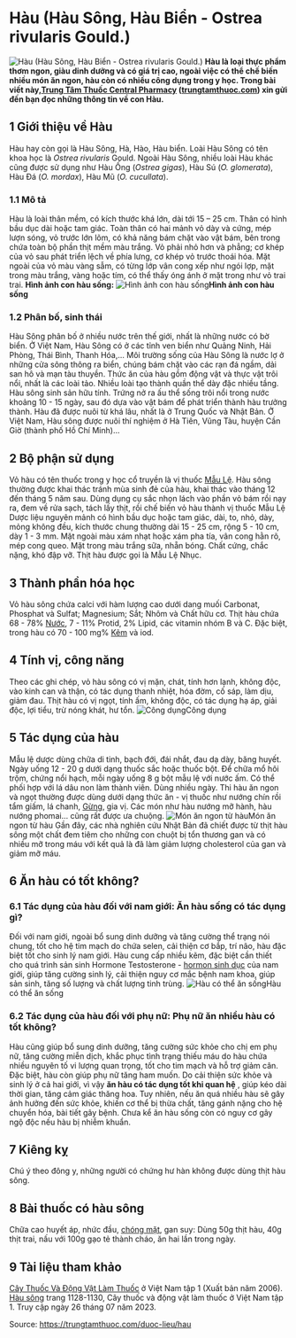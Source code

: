# Hàu (Hàu Sông, Hàu Biển - Ostrea rivularis Gould.)

![Hàu \(Hàu Sông, Hàu Biển - Ostrea rivularis Gould.\)](https://trungtamthuoc.com/images/others/hau-1-4161.jpg)
**Hàu là loại thực phẩm thơm ngon, giàu dinh dưỡng và có giá trị cao, ngoài việc có thể chế biến nhiều món ăn ngon, hàu còn có nhiều công dụng trong y học. Trong bài viết này,[Trung Tâm Thuốc Central Pharmacy](https://trungtamthuoc.com/ "Trung Tâm Thuốc Central Pharmacy") ([trungtamthuoc.com](https://trungtamthuoc.com/ "trungtamthuoc.com")) xin gửi đến bạn đọc những thông tin về con Hàu.**
##  1 Giới thiệu về Hàu
Hàu hay còn gọi là Hàu Sông, Hà, Hào, Hàu biển. Loài Hàu Sông có tên khoa học là _Ostrea rivularis_ Gould.
Ngoài Hàu Sông, nhiều loài Hàu khác cũng được sử dụng như Hàu Ống (_Ostrea gigas_), Hàu Sú (_O. glomerata_), Hàu Đá (_O. mordax_), Hàu Mũ (_O. cucullata_).
### 1.1 Mô tả 
Hàu là loài thân mềm, có kích thước khá lớn, dài tới 15 – 25 cm. Thân có hình bầu dục dài hoặc tam giác. Toàn thân có hai mảnh vỏ dày và cứng, mép lượn sóng, vỏ trước lớn lõm, có khả năng bám chặt vào vật bám, bên trong chứa toàn bộ phần thịt mềm màu trắng.
Vỏ phải nhỏ hơn và phẳng; cơ khép của vỏ sau phát triển lệch về phía lưng, cơ khép vỏ trước thoái hóa. Mặt ngoài của vỏ màu vàng sẫm, có từng lớp vân cong xếp như ngói lợp, mặt trong màu trắng, vàng hoặc tím, có thể thấy óng ánh ở mặt trong như vỏ trai trai.
**Hình ảnh con hàu sống:**
![Hình ảnh con hàu sống](https://trungtamthuoc.com/images/item/hau-2.jpg)**Hình ảnh con hàu sống**
### 1.2 Phân bố, sinh thái 
Hàu Sông phân bố ở nhiều nước trên thế giới, nhất là những nước có bờ biển.
Ở Việt Nam, Hàu Sông có ở các tỉnh ven biển như Quảng Ninh, Hải Phòng, Thái Bình, Thanh Hóa,...
Môi trường sống của Hàu Sông là nước lợ ở những cửa sông thông ra biển, chúng bám chặt vào các rạn đá ngầm, dải san hô và mạn tàu thuyền.
Thức ăn của hàu gồm động vật và thực vật trôi nổi, nhất là các loài tảo. Nhiều loài tạo thành quần thể dày đặc nhiều tầng.
Hàu sông sinh sản hữu tính. Trứng nở ra ấu thể sống trôi nổi trong nước khoảng 10 - 15 ngày, sau đó dựa vào vật bám để phát triển thành hàu trưởng thành. 
Hàu đã được nuôi từ khá lâu, nhất là ở Trung Quốc và Nhật Bản. Ở Việt Nam, Hàu sông được nuôi thí nghiệm ở Hà Tiên, Vũng Tàu, huyện Cần Giờ (thành phố Hồ Chí Minh)...
##  2 Bộ phận sử dụng
Vỏ hàu có tên thuốc trong y học cổ truyền là vị thuốc [Mẫu Lệ](https://trungtamthuoc.com/duoc-lieu/mau-le "Mẫu Lệ").
Hàu sông thường được khai thác tránh mùa sinh đẻ của hàu, khai thác vào tháng 12 đến tháng 5 năm sau. Dùng dụng cụ sắc nhọn lách vào phần vỏ bám rồi nạy ra, đem về rửa sạch, tách lấy thịt, rồi chế biến vỏ hàu thành vị thuốc Mẫu Lệ
Dược liệu nguyên mảnh có hình bầu dục hoặc tam giác, dài, to, nhỏ, dày, mỏng không đều, kích thước chung thường dài 15 - 25 cm, rộng 5 - 10 cm, dày 1 - 3 mm. Mặt ngoài màu xám nhạt hoặc xám pha tía, vân cong hằn rõ, mép cong queo. Mặt trong màu trắng sữa, nhẵn bóng. Chất cứng, chắc nặng, khó đập vỡ.
Thịt hàu được gọi là Mẫu Lệ Nhục.
##  3 Thành phần hóa học 
Vỏ hàu sông chứa calci với hàm lượng cao dưới dang muối Carbonat, Phosphat và Sulfat; Magnesium; Sắt; Nhôm và Chất hữu cơ. 
Thịt hàu chứa 68 - 78% [Nước](https://trungtamthuoc.com/hoat-chat/nuoc "Nước"), 7 - 11% Protid, 2% Lipid, các vitamin nhóm B và C. Đặc biệt, trong hàu có 70 - 100 mg% [Kẽm](https://trungtamthuoc.com/hoat-chat/kem "Kẽm") và iod. 
##  4 Tính vị, công năng
Theo các ghi chép, vỏ hàu sông có vị mặn, chát, tính hơn lạnh, không độc, vào kinh can và thận, có tác dụng thanh nhiệt, hóa đờm, cố sáp, làm dịu, giảm đau.
Thịt hàu có vị ngọt, tính ấm, không độc, có tác dụng hạ áp, giải độc, lợi tiểu, trừ nóng khát, hư tổn.
![Công dụng](https://trungtamthuoc.com/images/item/hau-5.jpg)Công dụng
##  5 Tác dụng của hàu
Mẫu lệ dược dùng chữa di tinh, bạch đới, đái nhắt, đau dạ dày, băng huyết. Ngày uống 12 - 20 g dưới dạng thuốc sắc hoặc thuốc bột. Để chữa mổ hôi trộm, chứng nổi hạch, mỗi ngày uống 8 g bột mẫu lệ với nước ấm. Có thể phối hợp với lá dâu non làm thành viên. Dùng nhiều ngày. 
Thi hàu ăn ngon và ngọt thường được dùng dưới dạng thức ăn - vị thuốc như nướng chín rồi tẩm giấm, lá chanh, [Gừng](https://trungtamthuoc.com/duoc-lieu/gung-14 "Gừng"), gia vị. Các món như hàu nướng mỡ hành, hàu nướng phomai... cũng rất được ưa chuộng.
![Món ăn ngon từ hàu](https://trungtamthuoc.com/images/item/hau-4.jpg)Món ăn ngon từ hàu
Gần đây, các nhà nghiên cứu Nhật Bản đã chiết được từ thịt hàu sông một chất đem tiêm cho những con chuột bị tổn thương gan và có nhiều mỡ trong máu với kết quả là đã làm giảm lượng cholesterol của gan và giảm mỡ máu. 
##  6 Ăn hàu có tốt không?
### 6.1 Tác dụng của hàu đối với nam giới: Ăn hàu sống có tác dụng gì?
Đối với nam giới, ngoài bổ sung dinh dưỡng và tăng cường thể trạng nói chung, tốt cho hệ tim mạch do chứa selen, cải thiện cơ bắp, trí não, hàu đặc biệt tốt cho sinh lý nam giới.
Hàu cung cấp nhiều kẽm, đặc biệt cần thiết cho quá trình sản sinh Hormone Testosterone - [hormon sinh dục](https://trungtamthuoc.com/bai-viet/duoc-ly-hormon-sinh-duc-nam-nu-va-thuoc-tranh-thai "hormon sinh dục") của nam giới, giúp tăng cường sinh lý, cải thiện nguy cơ mắc bệnh nam khoa, giúp sản sinh, tăng số lượng và chất lượng tinh trùng.
![Hàu có thể ăn sống](https://trungtamthuoc.com/images/item/hau-3.jpg)Hàu có thể ăn sống
### 6.2 Tác dụng của hàu đối với phụ nữ: Phụ nữ ăn nhiều hàu có tốt không?
Hàu cũng giúp bổ sung dinh dưỡng, tăng cường sức khỏe cho chị em phụ nữ, tăng cường miễn dịch, khắc phục tình trạng thiếu máu do hàu chứa nhiều nguyên tố vi lượng quan trọng, tốt cho tim mạch và hỗ trợ giảm cân.
Đặc biệt, hàu còn giúp phụ nữ tăng ham muốn. Do cải thiện sức khỏe và sinh lý ở cả hai giới, vì vậy **ăn hàu có tác dụng tốt khi quan hệ** , giúp kéo dài thời gian, tăng cảm giác thăng hoa.
Tuy nhiên, nếu ăn quá nhiều hàu sẽ gây ảnh hưởng đến sức khỏe, khiến cơ thể bị thừa chất, tăng gánh nặng cho hệ chuyển hóa, bài tiết gây bệnh. Chưa kể ăn hàu sống còn có nguy cơ gây ngộ độc nếu hàu bị nhiễm khuẩn.
##  7 Kiêng kỵ
Chú ý theo đông y, những người có chứng hư hàn không được dùng thịt hàu sông. 
##  8 Bài thuốc có hàu sông
Chữa cao huyết áp, nhức đầu, [chóng mặt](https://trungtamthuoc.com/bai-viet/chong-mat "chóng mặt"), gan suy:
Dùng 50g thịt hàu, 40g thịt trai, nấu với 100g gạo tẻ thành cháo, ăn hai lần trong ngày.
##  9 Tài liệu tham khảo
[Cây Thuốc Và Động Vật Làm Thuốc](https://trungtamthuoc.com/bai-viet/doc-online-va-tai-mien-phi-pdf-sach-cay-thuoc-va-dong-vat-lam-thuoc-o-viet-nam "Cây Thuốc Và Động Vật Làm Thuốc") ở Việt Nam tập 1 (Xuất bản năm 2006). [Hàu sông](https://trungtamthuoc.com/upload/pdf/cay-thuoc-va-dong-vat-lam-thuoc-tap-1-trungtamthuoc.com.pdf#page=1125) trang 1128-1130, Cây thuốc và động vật làm thuốc ở Việt Nam tập 1. Truy cập ngày 26 tháng 07 năm 2023.


Source: https://trungtamthuoc.com/duoc-lieu/hau